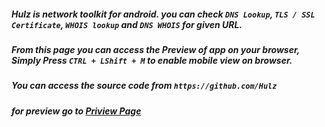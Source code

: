 ##### Hulz is network toolkit for android. you can check `DNS Lookup`, `TLS / SSL Certificate`, `WHOIS lookup` and `DNS WHOIS` for given URL.
##### From this page you can access the Preview of app on your browser, Simply Press `CTRL + LShift + M` to enable mobile view on browser.
##### You can access the source code from `https://github.com/Hulz`
##### for preview go to [Priview Page](https://kourva.github.io/Hulz)
